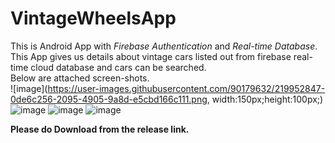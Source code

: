# VintageWheelsApp
This is Android App with *Firebase Authentication* and *Real-time Database*.</br>
This App gives us details about vintage cars listed out from firebase real-time cloud database and cars can be searched.</br>
Below are attached screen-shots.</br>
![image](https://user-images.githubusercontent.com/90179632/219952847-0de6c256-2095-4905-9a8d-e5cbd166c111.png, width:150px;height:100px;)
![image](https://user-images.githubusercontent.com/90179632/219952853-0096691b-a403-4629-a769-093d9cf2c543.png)
![image](https://user-images.githubusercontent.com/90179632/219952867-73713af9-3e10-4c5e-b74b-2fc8987c983f.png)
![image](https://user-images.githubusercontent.com/90179632/219952872-a08478db-ffee-4106-85d2-b8415134d3af.png)

**Please do Download from the release link.**

